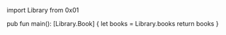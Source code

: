import Library from 0x01

pub fun main(): [Library.Book] {
    let books = Library.books
    return books
}
